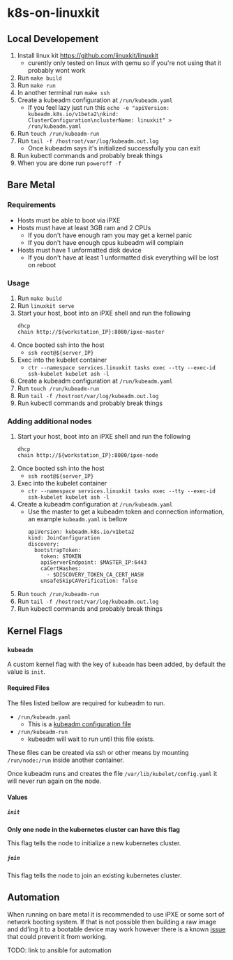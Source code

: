 # k8s-on-linuxkit

## Local Developement

1. Install linux kit https://github.com/linuxkit/linuxkit
    * curently only tested on linux with qemu so if you're not using that it probably wont work
1. Run `make build`
1. Run `make run`
1. In another terminal run `make ssh`
1. Create a kubeadm configuration at `/run/kubeadm.yaml`
    * If you feel lazy just run this `echo -e "apiVersion: kubeadm.k8s.io/v1beta2\nkind: ClusterConfiguration\nclusterName: linuxkit" > /run/kubeadm.yaml`
1. Run `touch /run/kubeadm-run`
1. Run `tail -f /hostroot/var/log/kubeadm.out.log`
    * Once kubeadm says it's initialized successfully you can exit
1. Run kubectl commands and probably break things
1. When you are done run `poweroff -f`

## Bare Metal

### Requirements

* Hosts must be able to boot via iPXE
* Hosts must have at least 3GB ram and 2 CPUs
    * If you don't have enough ram you may get a kernel panic
    * If you don't have enough cpus kubeadm will complain
* Hosts must have 1 unformatted disk device
    * If you don't have at least 1 unformatted disk everything will be lost on reboot

### Usage

1. Run `make build`
1. Run `linuxkit serve`
1. Start your host, boot into an iPXE shell and run the following
    ```
    dhcp
    chain http://${workstation_IP}:8080/ipxe-master
    ```
1. Once booted ssh into the host
    * `ssh root@${server_IP}`
1. Exec into the kubelet container
    * `ctr --namespace services.linuxkit tasks exec --tty --exec-id ssh-kubelet kubelet ash -l`
1. Create a kubeadm configuration at `/run/kubeadm.yaml`
1. Run `touch /run/kubeadm-run`
1. Run `tail -f /hostroot/var/log/kubeadm.out.log`
1. Run kubectl commands and probably break things

### Adding additional nodes

1. Start your host, boot into an iPXE shell and run the following
    ```
    dhcp
    chain http://${workstation_IP}:8080/ipxe-node
    ```
1. Once booted ssh into the host
    * `ssh root@${server_IP}`
1. Exec into the kubelet container
    * `ctr --namespace services.linuxkit tasks exec --tty --exec-id ssh-kubelet kubelet ash -l`
1. Create a kubeadm configuration at `/run/kubeadm.yaml`
    * Use the master to get a kubeadm token and connection information, an example `kubeadm.yaml` is bellow
        ```
        apiVersion: kubeadm.k8s.io/v1beta2
        kind: JoinConfiguration
        discovery:
          bootstrapToken:
            token: $TOKEN
            apiServerEndpoint: $MASTER_IP:6443
            caCertHashes:
              - $DISCOVERY_TOKEN_CA_CERT_HASH
            unsafeSkipCAVerification: false
        ```
1. Run `touch /run/kubeadm-run`
1. Run `tail -f /hostroot/var/log/kubeadm.out.log`
1. Run kubectl commands and probably break things

## Kernel Flags

### `kubeadm`

A custom kernel flag with the key of `kubeadm` has been added, by default the value is `init`.

#### Required Files

The files listed bellow are required for kubeadm to run.

* `/run/kubeadm.yaml`
    * This is a [kubeadm configuration file](https://kubernetes.io/docs/setup/production-environment/tools/kubeadm/control-plane-flags/)
* `/run/kubeadm-run`
    * kubeadm will wait to run until this file exists.

These files can be created via ssh or other means by mounting `/run/node:/run` inside another container.

Once kubeadm runs and creates the file `/var/lib/kubelet/config.yaml` it will never run again on the node.

#### Values

##### `init`

**Only one node in the kubernetes cluster can have this flag**

This flag tells the node to initialize a new kubernetes cluster.

##### `join`

This flag tells the node to join an existing kubernetes cluster.

## Automation

When running on bare metal it is recommended to use iPXE or some sort of network booting system. If that is not possible then building a raw image and dd'ing it to a bootable device may work however there is a known [issue](https://github.com/linuxkit/linuxkit/issues/3154) that could prevent it from working.

TODO: link to ansible for automation
